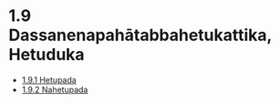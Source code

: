 

# 1.9 Dassanenapahātabbahetukattika, Hetuduka

* [1.9.1 Hetupada](1.9/1.9.1.md)
* [1.9.2 Nahetupada](1.9/1.9.2.md)



